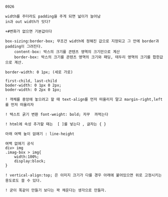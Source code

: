 <pre><code>0926

width를 주더라도 padding을 주게 되면 넓이가 늘어남
in과 out width가 잇다?

+#변화가 없으면 기본값이다

box-sizing:border-box; 무조건 width에 정해진 값으로 지정되고 그 안에 border과 padding이 그려진다.
    content-box: 박스의 크기를 콘텐츠 영역의 크기만으로 계산
    border-box: 박스의 크기를 콘텐츠 영역의 크기와 패딩, 테두리 영역의 크기를 합한값으로 계산.

border-width: 0 1px; (세로 가로)

first-child, last-child
boder-width: 0 1px 0 2px;
boder-width: 0 2px 0 1px;

! 객체를 중앙에 놓으려고 할 때 text-align를 먼저 떠올리지 말고 margin-right,left를 먼저 떠올리자

! 텍스트 굵기 변환 font-weight: bold; 자꾸  까먹는다

! html에 속성 추가할 때는  [ ]를 넣는다 , 글자는 { }

아래 여백 높이 없애기 : line-height

여백 없애기 공식
div&gt; img
.imag-box &gt; img{
    width:100%;
    display:block;
}

! vertical-align:top; 은 이미지 크기가 다를 경우 아래에 붙어있으면 위로 고정시키는 용도로도 쓸 수 있다.

! 굳이 똑같이 만들기 보다는 꽉 채운다는 생각으로 만들자.</code></pre>